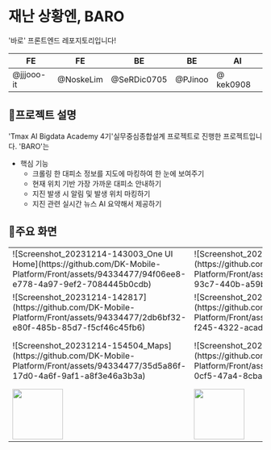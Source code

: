 # 재난 상황엔, BARO

'바로' 프론트엔드 레포지토리입니다!

| FE         | FE        | BE          | BE         | AI        | 
| ---------- | --------- | ------------| ---------- | --------- | 
| @jjjooo-it | @NoskeLim | @SeRDic0705 | @PJinoo    | @ kek0908 | 


## 📢프로젝트 설명
'Tmax AI Bigdata Academy 4기'실무중심종합설계 프로젝트로 진행한 프로젝트입니다.
'BARO'는 

- 핵심 기능
  - 크롤링 한 대피소 정보를 지도에 마킹하여 한 눈에 보여주기
  - 현재 위치 기반 가장 가까운 대피소 안내하기
  - 지진 발생 시 알림 및 발생 위치 마킹하기 
  - 지진 관련 실시간 뉴스 AI 요약해서 제공하기 

## 📱주요 화면
<table>
  <tr>
    <td>![Screenshot_20231214-143003_One UI Home](https://github.com/DK-Mobile-Platform/Front/assets/94334477/94f06ee8-e778-4a97-9ef2-7084445b0cdb)</td>
    <td>![Screenshot_20231214-142848](https://github.com/DK-Mobile-Platform/Front/assets/94334477/135d364f-93c7-440b-a59b-6e0048e97f37)</td>
    <td>![Screenshot_20231214-142824](https://github.com/DK-Mobile-Platform/Front/assets/94334477/be99589c-ae22-42fe-ac1e-1cdc4283d3e3)</td>
    <td>![Screenshot_20231214-142831](https://github.com/DK-Mobile-Platform/Front/assets/94334477/726b2edf-e802-42b2-8391-db419b5cb41f)</td>
  </tr>
  <tr>
    <td>![Screenshot_20231214-142817](https://github.com/DK-Mobile-Platform/Front/assets/94334477/2db6bf32-e80f-485b-85d7-f5cf46c45fb6)</td>
    <td>![Screenshot_20231214-142015](https://github.com/DK-Mobile-Platform/Front/assets/94334477/909550f7-f245-4322-acad-1b569251126f)</td>
    <td>![Screenshot_20231214-140911](https://github.com/DK-Mobile-Platform/Front/assets/94334477/a1b3b989-13c7-4ca5-b8fc-bacbecc0cbe2)</td>
    <td>![Screenshot_20231214-153035](https://github.com/DK-Mobile-Platform/Front/assets/94334477/2db98ab6-ed0a-4c2b-9785-4e7cef8f404a)</td>
  </tr>
  <tr>
    <td>![Screenshot_20231214-154504_Maps](https://github.com/DK-Mobile-Platform/Front/assets/94334477/35d5a86f-17d0-4a6f-9af1-a8f3e46a3b3a)</td>
    <td>![Screenshot_20231214-161043](https://github.com/DK-Mobile-Platform/Front/assets/94334477/1c695c51-0cf5-47a4-8cba-da8b33061fe1)</td>
    <td>![Screenshot_20231214-161049](https://github.com/DK-Mobile-Platform/Front/assets/94334477/ac76b47f-f4e2-4596-a638-bdb1ebe01f73)</td>
    <td><img src="image12_url" width="100" /></td>
  </tr>
  <tr>
    <td><img src="image13_url" width="100" /></td>
    <td><img src="image14_url" width="100" /></td>
    <td><img src="image15_url" width="100" /></td>
    <td><img src="image16_url" width="100" /></td>
  </tr>
</table>

